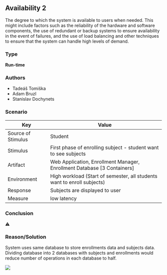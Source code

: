 ## Availability 2

The degree to which the system is available to users when needed. This might include factors such as the reliability of the hardware and software components, the use of redundant or backup systems to ensure availability in the event of failures, and the use of load balancing and other techniques to ensure that the system can handle high levels of demand.

### Type
**Run-time**

### Authors
- Tadeáš Tomiška
- Adam Bruzl
- Stanislav Dochynets

### Scenario

| Key                | Value                                                                   |
|--------------------|-------------------------------------------------------------------------|
| Source of Stimulus | Student                                                                 |
| Stimulus           | First phase of enrolling subject - student want to see subjects         |
| Artifact           | Web Application, Enrollment Manager, Enrollment Database [3 Containers] |
| Environment        | High workload (Start of semester, all students want to enroll subjects) |
| Response           | Subjects are displayed to user                                          |
| Measure            | low latency                                                             |

### Conclusion
⚠️

### Reason/Solution
System uses same database to store enrollments data and subjects data. Dividing database into 2 databases with
subjects and enrollments would reduce number of operations in each database to half.

![](embed:StudentEnrollmentProcess)